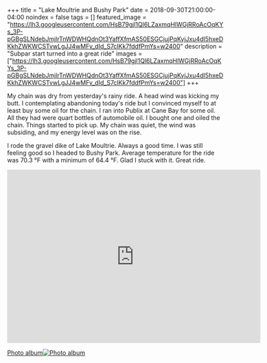 +++
title =  "Lake Moultrie and Bushy Park"
date = 2018-09-30T21:00:00-04:00
noindex = false
tags = []
featured_image = "https://lh3.googleusercontent.com/HsB79gjl1Ql6LZaxmqHlWGjRRoAcOqKYs_3P-pGBgSLNdebJmjlrTnWDWHQdnOt3YaffXfmAS50ESGCjujPqKvjJxu4dI5hxeDKkhZWKWCSTvwLgJJ4wMFv_dId_S7clKk7fddfPmYs=w2400"
description = "Subpar start turned into a great ride"
images = ["https://lh3.googleusercontent.com/HsB79gjl1Ql6LZaxmqHlWGjRRoAcOqKYs_3P-pGBgSLNdebJmjlrTnWDWHQdnOt3YaffXfmAS50ESGCjujPqKvjJxu4dI5hxeDKkhZWKWCSTvwLgJJ4wMFv_dId_S7clKk7fddfPmYs=w2400"]
+++

My chain was dry from yesterday's rainy ride. A head wind was kicking my butt. I contemplating abandoning today's ride but I convinced myself to at least buy some oil for the chain. I ran into Publix at Cane Bay for some oil. All they had were quart bottles of automobile oil. I bought one and oiled the chain. Things started to pick up. My chain was quiet, the wind was subsiding, and my energy level was on the rise.

I rode the gravel dike of Lake Moultrie. Always a good time. I was still feeling good so I headed to Bushy Park. Average temperature for the ride was 70.3 °F with a minimum of 64.4 °F.  Glad I stuck with it. Great ride. 

<iframe height='405' width='590' frameborder='0' allowtransparency='true' scrolling='no' src='https://www.strava.com/activities/1876762492/embed/5aa9d5a500344eb9b580a25dfc6dcc03a2cb78ca'></iframe>


 [Photo album![Photo album](https://lh3.googleusercontent.com/cvj-AgEIYVic7mX3CmJMT98VxHiLL-eqZb6sqAH0_9t_DkgVE6uxzmd6LJPbxxgyJjFrV7YYT7gfhm8swuITRbEOidkAkyGHIgaQy4ChQFOwoRaaTjLuBOKSIWXbYy7Rub7IfB3RmOI=w2400)](https://photos.app.goo.gl/ypDSZRsMGP2zgJxQ8)
